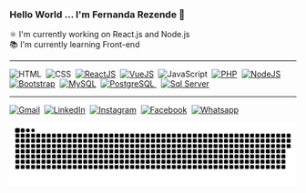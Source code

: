 ### Hello World ... I'm Fernanda Rezende 👋
⚛️ I'm currently working on React.js and Node.js <br>
📚 I'm currently learning Front-end
<hr>
<div>
  <img title="HTML" src="https://cdn.jsdelivr.net/gh/devicons/devicon/icons/html5/html5-original.svg" width="30" />&nbsp;
  <img title="CSS" src="https://cdn.jsdelivr.net/gh/devicons/devicon/icons/css3/css3-original.svg" width="30" />&nbsp;
  <a href="https://reactjs.org/"><img title="ReactJS" src="https://cdn.jsdelivr.net/gh/devicons/devicon/icons/react/react-original.svg" width="30" /></a>&nbsp;
  <a href="https://vuejs.org/"><img title="VueJS" src="https://cdn.jsdelivr.net/gh/devicons/devicon/icons/vuejs/vuejs-original.svg" width="30" /></a>&nbsp;
  <img title="JavaScript" src="https://cdn.jsdelivr.net/gh/devicons/devicon/icons/javascript/javascript-original.svg" width="30" />&nbsp;
  <a href="https://www.php.net/docs.php"><img title="PHP" src="https://cdn.jsdelivr.net/gh/devicons/devicon/icons/php/php-plain.svg" width="30" /></a>&nbsp;
  <a href="https://nodejs.org/en/docs/"><img title="NodeJS" src="https://cdn.jsdelivr.net/gh/devicons/devicon/icons/nodejs/nodejs-original.svg" width="30" /></a>&nbsp;
  <a href="https://getbootstrap.com/"><img title="Bootstrap" src="https://cdn.jsdelivr.net/gh/devicons/devicon/icons/bootstrap/bootstrap-plain.svg" width="30" /></a>&nbsp;
  <a href="https://dev.mysql.com/doc/"><img title="MySQL" src="https://cdn.jsdelivr.net/gh/devicons/devicon/icons/mysql/mysql-plain.svg" width="30" /></a>&nbsp;
  <a href="https://www.postgresql.org/docs/"><img title="PostgreSQL" src="https://cdn.jsdelivr.net/gh/devicons/devicon/icons/postgresql/postgresql-original.svg" width="30" />       </a>&nbsp;
  <a href="https://docs.microsoft.com/"><img title="Sql Server" src="https://cdn.jsdelivr.net/gh/devicons/devicon/icons/microsoftsqlserver/microsoftsqlserver-plain.svg" width="30" /></a>&nbsp;
</div>
<hr>
<div>
   <a href="mailto:fernanda.oli.rezende@gmail.com"><img title="Gmail" src="https://img.shields.io/badge/Gmail-D14836?style=for-the-badge&logo=gmail&logoColor=white" hight="30" /></a>&nbsp;
    <a href="https://www.linkedin.com/in/rezendefernanda/"><img title="LinkedIn" src="https://img.shields.io/badge/LinkedIn-0077B5?style=for-the-badge&logo=linkedin&logoColor=white" hight="30" /></a>&nbsp;
     <a href="https://www.instagram.com/rezende_feh"><img title="Instagram" src="https://img.shields.io/badge/Instagram-E4405F?style=for-the-badge&logo=instagram&logoColor=white" hight="30" /></a>&nbsp;
     <a href="https://www.facebook.com/RezendeFeH/"><img title="Facebook" src="https://img.shields.io/badge/Facebook-1877F2?style=for-the-badge&logo=facebook&logoColor=white" hight="30"/></a>&nbsp;  
       <a href="https://api.whatsapp.com/send?phone=5531975646705"><img title="Whatsapp" src="https://img.shields.io/badge/WhatsApp-25D366?style=for-the-badge&logo=whatsapp&logoColor=white" hight="30"/></a>&nbsp;  
</div>
 
![Snake animation](https://github.com/FeHRezende/FeHRezende/blob/output/github-contribution-grid-snake.svg)
